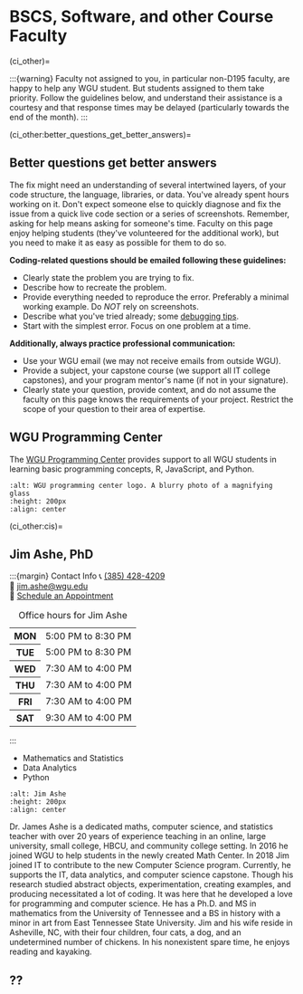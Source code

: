# BSCS, Software, and other Course Faculty
<!-- hack to open links in new tab -->
<head>
    <base target="_blank">
</head>

(ci_other)=

:::{warning}
Faculty not assigned to you, in particular non-D195 faculty,  are happy to help any WGU student. But students assigned to them take priority.  Follow the guidelines below, and understand their assistance is a courtesy and that response times may be delayed (particularly towards the end of the month).
:::

(ci_other:better_questions_get_better_answers)=

## Better questions get better answers

The fix might need an understanding of several intertwined layers, of your code structure, the language, libraries, or data. You've already spent hours working on it. Don't expect someone else to quickly diagnose and fix the issue from a quick live code section or a series of screenshots. Remember, asking for help means asking for someone's time. Faculty on this page enjoy helping students (they've volunteered for the additional work), but you need to make it as easy as possible for them to do so.

**Coding-related questions should be emailed following these guidelines:**

- Clearly state the problem you are trying to fix. 
- Describe how to recreate the problem. 
- Provide everything needed to reproduce the error. Preferably a minimal working example. Do *NOT* rely on screenshots. 
- Describe what you've tried already; some [debugging tips](https://www.freecodecamp.org/news/what-is-debugging-how-to-debug-code/). 
- Start with the simplest error. Focus on one problem at a time.

**Additionally, always practice professional communication:**

- Use your WGU email (we may not receive emails from outside WGU).
- Provide a subject, your capstone course (we support all IT college capstones), and your program mentor's name (if not in your signature).
- Clearly state your question, provide context, and do not assume the faculty on this page knows the requirements of your project. Restrict the scope of your question to their area of expertise.

## WGU Programming Center

The [WGU Programming Center](https://westerngovernorsuniversity.sharepoint.com/sites/ProgrammingCenter) provides support to all WGU students in learning basic programming concepts, R, JavaScript, and Python.

```{image} ./url_images/WGU_programming_center_python.png
:alt: WGU programming center logo. A blurry photo of a magnifying glass  
:height: 200px
:align: center
```

(ci_other:cis)=
## Jim Ashe, PhD

:::{margin} Contact Info
📞 <a href="tel:+13854284209"> (385) 428-4209</a> </br>
📧 [jim.ashe@wgu.edu](mailto:jim.ashe@wgu.edu?subject=C964%20capstone%) </br>
📅 [Schedule an Appointment](https://timetrade.com/app/wgu-mentoring/workflows/WGU100/schedule/?resourceId=005a000000CAi7dAAD&locationId=course_mentoring&appointmentTypeGroupId=CM&questionId__course_code=C964) </br>
<table _ngcontent-stv-c382="" class="margin--bottom--10"><caption _ngcontent-stv-c382="" class="visually-hidden"> Office hours for Jim Ashe </caption><tr _ngcontent-stv-c382="" class="ng-star-inserted"><th _ngcontent-stv-c382="" class="text--right"><span _ngcontent-stv-c382="" class="table-row"><b _ngcontent-stv-c382="">MON</b></span></th><td _ngcontent-stv-c382=""><div _ngcontent-stv-c382="" class="margin--left ng-star-inserted"><span _ngcontent-stv-c382="">5:00 PM</span> to <span _ngcontent-stv-c382="">8:30 PM </span></div><!----></td></tr><tr _ngcontent-stv-c382="" class="ng-star-inserted"><th _ngcontent-stv-c382="" class="text--right"><span _ngcontent-stv-c382="" class="table-row"><b _ngcontent-stv-c382="">TUE</b></span></th><td _ngcontent-stv-c382=""><div _ngcontent-stv-c382="" class="margin--left ng-star-inserted"><span _ngcontent-stv-c382="">5:00 PM</span> to <span _ngcontent-stv-c382="">8:30 PM </span></div><!----></td></tr><tr _ngcontent-stv-c382="" class="ng-star-inserted"><th _ngcontent-stv-c382="" class="text--right"><span _ngcontent-stv-c382="" class="table-row"><b _ngcontent-stv-c382="">WED</b></span></th><td _ngcontent-stv-c382=""><div _ngcontent-stv-c382="" class="margin--left ng-star-inserted"><span _ngcontent-stv-c382="">7:30 AM</span> to <span _ngcontent-stv-c382="">4:00 PM </span></div><!----></td></tr><tr _ngcontent-stv-c382="" class="ng-star-inserted"><th _ngcontent-stv-c382="" class="text--right"><span _ngcontent-stv-c382="" class="table-row"><b _ngcontent-stv-c382="">THU</b></span></th><td _ngcontent-stv-c382=""><div _ngcontent-stv-c382="" class="margin--left ng-star-inserted"><span _ngcontent-stv-c382="">7:30 AM</span> to <span _ngcontent-stv-c382="">4:00 PM </span></div><!----></td></tr><tr _ngcontent-stv-c382="" class="ng-star-inserted"><th _ngcontent-stv-c382="" class="text--right"><span _ngcontent-stv-c382="" class="table-row"><b _ngcontent-stv-c382="">FRI</b></span></th><td _ngcontent-stv-c382=""><div _ngcontent-stv-c382="" class="margin--left ng-star-inserted"><span _ngcontent-stv-c382="">7:30 AM</span> to <span _ngcontent-stv-c382="">4:00 PM </span></div><!----></td></tr><tr _ngcontent-stv-c382="" class="ng-star-inserted"><th _ngcontent-stv-c382="" class="text--right"><span _ngcontent-stv-c382="" class="table-row"><b _ngcontent-stv-c382="">SAT</b></span></th><td _ngcontent-stv-c382=""><div _ngcontent-stv-c382="" class="margin--left ng-star-inserted"><span _ngcontent-stv-c382="">9:30 AM</span> to <span _ngcontent-stv-c382="">4:00 PM </span></div><!----></td></tr><!----></table>
:::

- Mathematics and Statistics
- Data Analytics
- Python

```{image} ./url_images/jim_ashe-a.jpg
:alt: Jim Ashe
:height: 200px
:align: center
```

Dr. James Ashe is a dedicated maths, computer science, and statistics teacher with over 20 years of experience teaching in an online, large university, small college, HBCU, and community college setting. In 2016 he joined WGU to help students in the newly created Math Center. In 2018 Jim joined IT to contribute to the new Computer Science program. Currently, he supports the IT, data analytics, and computer science capstone. Though his research studied abstract objects, experimentation, creating examples, and producing necessitated a lot of coding. It was here that he developed a love for programming and computer science. He has a Ph.D. and MS in mathematics from the University of Tennessee and a BS in history with a minor in art from East Tennessee State University. Jim and his wife reside in Asheville, NC, with their four children, four cats, a dog, and an undetermined number of chickens. In his nonexistent spare time, he enjoys reading and kayaking. 

## ??